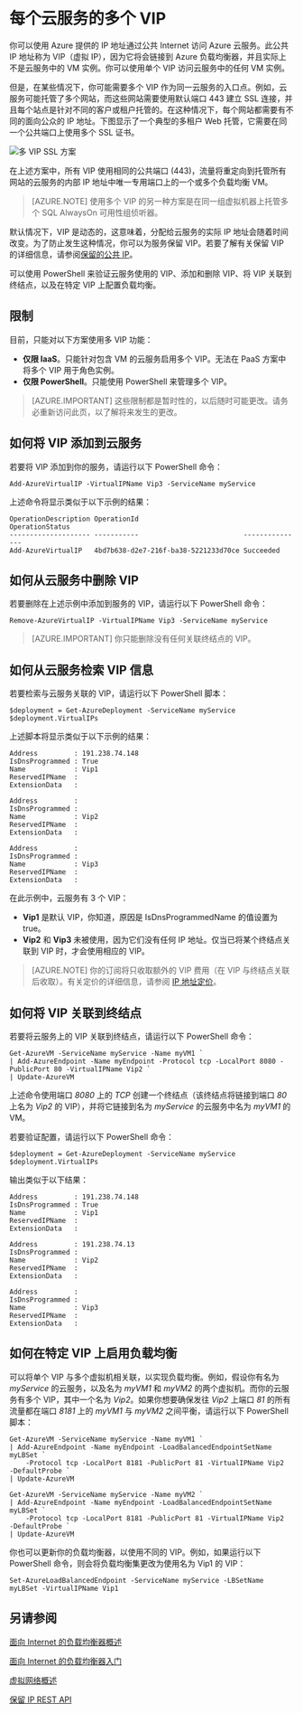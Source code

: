 <properties
   pageTitle="每个云服务的多个 VIP"
   description="概述 MultiVIP，以及如何在云服务上设置多个 VIP"
   services="load-balancer"
   documentationCenter="na"
   authors="sdwheeler"
   manager="carmonm"
   editor="tysonn" />
<tags
   ms.service="load-balancer"
   ms.devlang="na"
   ms.topic="article"
   ms.tgt_pltfrm="na"
   ms.workload="infrastructure-services"
   ms.date="08/25/2016"
   wacn.date="10/10/2016"
   ms.author="sewhee" />

# 每个云服务的多个 VIP

你可以使用 Azure 提供的 IP 地址通过公共 Internet 访问 Azure 云服务。此公共 IP 地址称为 VIP（虚拟 IP），因为它将会链接到 Azure 负载均衡器，并且实际上不是云服务中的 VM 实例。你可以使用单个 VIP 访问云服务中的任何 VM 实例。

但是，在某些情况下，你可能需要多个 VIP 作为同一云服务的入口点。例如，云服务可能托管了多个网站，而这些网站需要使用默认端口 443 建立 SSL 连接，并且每个站点是针对不同的客户或租户托管的。在这种情况下，每个网站都需要有不同的面向公众的 IP 地址。下图显示了一个典型的多租户 Web 托管，它需要在同一个公共端口上使用多个 SSL 证书。

![多 VIP SSL 方案](./media/load-balancer-multivip/Figure1.png)

在上述方案中，所有 VIP 使用相同的公共端口 (443)，流量将重定向到托管所有网站的云服务的内部 IP 地址中唯一专用端口上的一个或多个负载均衡 VM。

>[AZURE.NOTE] 使用多个 VIP 的另一种方案是在同一组虚拟机器上托管多个 SQL AlwaysOn 可用性组侦听器。

默认情况下，VIP 是动态的，这意味着，分配给云服务的实际 IP 地址会随着时间改变。为了防止发生这种情况，你可以为服务保留 VIP。若要了解有关保留 VIP 的详细信息，请参阅[保留的公共 IP](/documentation/articles/virtual-networks-reserved-public-ip/)。


可以使用 PowerShell 来验证云服务使用的 VIP、添加和删除 VIP、将 VIP 关联到终结点，以及在特定 VIP 上配置负载均衡。

## 限制

目前，只能对以下方案使用多 VIP 功能：

- **仅限 IaaS**。只能针对包含 VM 的云服务启用多个 VIP。无法在 PaaS 方案中将多个 VIP 用于角色实例。
- **仅限 PowerShell**。只能使用 PowerShell 来管理多个 VIP。

>[AZURE.IMPORTANT] 这些限制都是暂时性的，以后随时可能更改。请务必重新访问此页，以了解将来发生的更改。


## 如何将 VIP 添加到云服务

若要将 VIP 添加到你的服务，请运行以下 PowerShell 命令：

    Add-AzureVirtualIP -VirtualIPName Vip3 -ServiceName myService

上述命令将显示类似于以下示例的结果：

    OperationDescription OperationId                          OperationStatus
    -------------------- -----------                          ---------------
    Add-AzureVirtualIP   4bd7b638-d2e7-216f-ba38-5221233d70ce Succeeded

## 如何从云服务中删除 VIP

若要删除在上述示例中添加到服务的 VIP，请运行以下 PowerShell 命令：

    Remove-AzureVirtualIP -VirtualIPName Vip3 -ServiceName myService

>[AZURE.IMPORTANT] 你只能删除没有任何关联终结点的 VIP。

## 如何从云服务检索 VIP 信息

若要检索与云服务关联的 VIP，请运行以下 PowerShell 脚本：

    $deployment = Get-AzureDeployment -ServiceName myService
    $deployment.VirtualIPs

上述脚本将显示类似于以下示例的结果：

    Address         : 191.238.74.148
    IsDnsProgrammed : True
    Name            : Vip1
    ReservedIPName  :
    ExtensionData   :

    Address         :
    IsDnsProgrammed :
    Name            : Vip2
    ReservedIPName  :
    ExtensionData   :

    Address         :
    IsDnsProgrammed :
    Name            : Vip3
    ReservedIPName  :
    ExtensionData   :

在此示例中，云服务有 3 个 VIP：

- **Vip1** 是默认 VIP，你知道，原因是 IsDnsProgrammedName 的值设置为 true。
- **Vip2** 和 **Vip3** 未被使用，因为它们没有任何 IP 地址。仅当已将某个终结点关联到 VIP 时，才会使用相应的 VIP。

>[AZURE.NOTE] 你的订阅将只收取额外的 VIP 费用（在 VIP 与终结点关联后收取）。有关定价的详细信息，请参阅 [IP 地址定价](https://azure.microsoft.com/pricing/details/ip-addresses/)。

## 如何将 VIP 关联到终结点

若要将云服务上的 VIP 关联到终结点，请运行以下 PowerShell 命令：

    Get-AzureVM -ServiceName myService -Name myVM1 `
    | Add-AzureEndpoint -Name myEndpoint -Protocol tcp -LocalPort 8080 -PublicPort 80 -VirtualIPName Vip2 `
    | Update-AzureVM

上述命令使用端口 *8080* 上的 *TCP* 创建一个终结点（该终结点将链接到端口 *80* 上名为 *Vip2* 的 VIP），并将它链接到名为 *myService* 的云服务中名为 *myVM1* 的 VM。

若要验证配置，请运行以下 PowerShell 命令：

    $deployment = Get-AzureDeployment -ServiceName myService
    $deployment.VirtualIPs

输出类似于以下结果：

    Address         : 191.238.74.148
    IsDnsProgrammed : True
    Name            : Vip1
    ReservedIPName  :
    ExtensionData   :

    Address         : 191.238.74.13
    IsDnsProgrammed :
    Name            : Vip2
    ReservedIPName  :
    ExtensionData   :

    Address         :
    IsDnsProgrammed :
    Name            : Vip3
    ReservedIPName  :
    ExtensionData   :

## 如何在特定 VIP 上启用负载均衡
可以将单个 VIP 与多个虚拟机相关联，以实现负载均衡。例如，假设你有名为 *myService* 的云服务，以及名为 *myVM1* 和 *myVM2* 的两个虚拟机。而你的云服务有多个 VIP，其中一个名为 *Vip2*。如果你想要确保发往 *Vip2* 上端口 *81* 的所有流量都在端口 *8181* 上的 *myVM1* 与 *myVM2* 之间平衡，请运行以下 PowerShell 脚本：

    Get-AzureVM -ServiceName myService -Name myVM1 `
    | Add-AzureEndpoint -Name myEndpoint -LoadBalancedEndpointSetName myLBSet `
        -Protocol tcp -LocalPort 8181 -PublicPort 81 -VirtualIPName Vip2  -DefaultProbe `
    | Update-AzureVM

    Get-AzureVM -ServiceName myService -Name myVM2 `
    | Add-AzureEndpoint -Name myEndpoint -LoadBalancedEndpointSetName myLBSet `
        -Protocol tcp -LocalPort 8181 -PublicPort 81 -VirtualIPName Vip2  -DefaultProbe `
    | Update-AzureVM

你也可以更新你的负载均衡器，以使用不同的 VIP。例如，如果运行以下 PowerShell 命令，则会将负载均衡集更改为使用名为 Vip1 的 VIP：

    Set-AzureLoadBalancedEndpoint -ServiceName myService -LBSetName myLBSet -VirtualIPName Vip1

## 另请参阅

[面向 Internet 的负载均衡器概述](/documentation/articles/load-balancer-internet-overview/)

[面向 Internet 的负载均衡器入门](/documentation/articles/load-balancer-get-started-internet-arm-ps/)

[虚拟网络概述](/documentation/articles/virtual-networks-overview/)

[保留 IP REST API](https://msdn.microsoft.com/zh-cn/library/azure/dn722420.aspx)

<!---HONumber=Mooncake_0926_2016-->